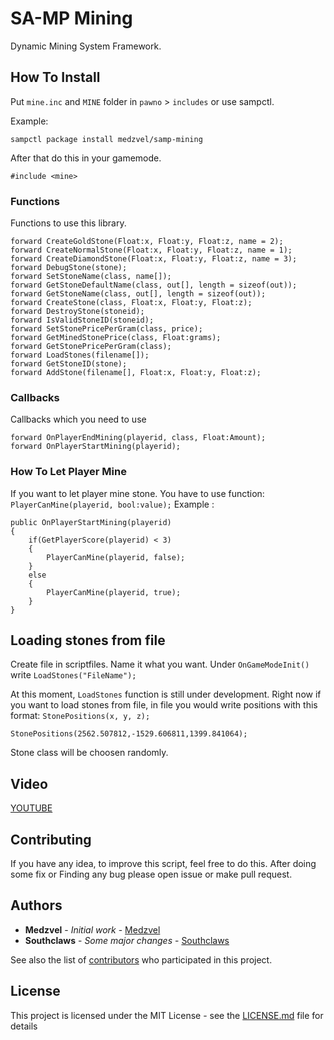 # SA-MP Mining

Dynamic Mining System Framework.

## How To Install

Put `mine.inc` and `MINE` folder in `pawno` > `includes` or use sampctl.

Example:
```
sampctl package install medzvel/samp-mining
```

After that do this in your gamemode.

```pawn
#include <mine>
```

### Functions

Functions to use this library.

```pawn
forward CreateGoldStone(Float:x, Float:y, Float:z, name = 2);
forward CreateNormalStone(Float:x, Float:y, Float:z, name = 1);
forward CreateDiamondStone(Float:x, Float:y, Float:z, name = 3);
forward DebugStone(stone);
forward SetStoneName(class, name[]);
forward GetStoneDefaultName(class, out[], length = sizeof(out));
forward GetStoneName(class, out[], length = sizeof(out));
forward CreateStone(class, Float:x, Float:y, Float:z);
forward DestroyStone(stoneid);
forward IsValidStoneID(stoneid);
forward SetStonePricePerGram(class, price);
forward GetMinedStonePrice(class, Float:grams);
forward GetStonePricePerGram(class);
forward LoadStones(filename[]);
forward GetStoneID(stone);
forward AddStone(filename[], Float:x, Float:y, Float:z);
```

### Callbacks

Callbacks which you need to use

```pawn
forward OnPlayerEndMining(playerid, class, Float:Amount);
forward OnPlayerStartMining(playerid);
```

### How To Let Player Mine

If you want to let player mine stone. You have to use function: `PlayerCanMine(playerid, bool:value);`
Example :

```pawn
public OnPlayerStartMining(playerid)
{
    if(GetPlayerScore(playerid) < 3)
    {
        PlayerCanMine(playerid, false);
    }
    else
    {
        PlayerCanMine(playerid, true);
    }
}
```

## Loading stones from file

Create file in scriptfiles. Name it what you want. Under `OnGameModeInit()` write `LoadStones("FileName");`

At this moment, `LoadStones` function is still under development. Right now if you want to load stones from file, in file you would write positions with this format: `StonePositions(x, y, z);`

```pawn
StonePositions(2562.507812,-1529.606811,1399.841064);
```

Stone class will be choosen randomly.

## Video

[YOUTUBE](https://www.youtube.com/watch?v=q8p9kh3lUSE&t=48s)


## Contributing

If you have any idea, to improve this script, feel free to do this. After doing some fix or Finding any bug please open issue or make pull request.

## Authors

* **Medzvel** - _Initial work_ - [Medzvel](https://github.com/medzvel)
* **Southclaws** - _Some major changes_ - [Southclaws](https://github.com/Southclaws)

See also the list of [contributors](https://github.com/medzvel/SA-MP-Mining/graphs/contributors) who participated in this project.

## License

This project is licensed under the MIT License - see the [LICENSE.md](LICENSE.md) file for details
